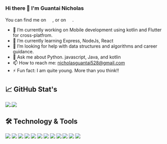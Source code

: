 ### Hi there 👋 I'm Guantai Nicholas

You can find me on <a href="https://twitter.com/Nicky_guants"><img height="16" width="16" src="https://cdn.jsdelivr.net/npm/simple-icons@v3/icons/twitter.svg" /></a>, or on <a href="https://www.linkedin.com/in/nicholasguantai/"><img height="16" width="16" src="https://cdn.jsdelivr.net/npm/simple-icons@v3/icons/linkedin.svg" /></a>.

- 🔭 I’m currently working on Mobile development using kotlin and Flutter for cross-platfrom. 
- 🌱 I’m currently learning Express, NodeJs, React
- 🤔 I’m looking for help with data structures and algorithms and career guidance.
- 💬 Ask me about Python. javascript, Java, and kotlin
- 📫 How to reach me: nicholasguantai528@gmail.com
- ⚡ Fun fact: I am quite young. More than you think!!

## 📈 GitHub Stat's
<a href="">
<img align="center" src="https://github-readme-stats.vercel.app/api?username=NickyGuants&count_private=true&show_icons=true&theme=algolia">
</a>
<a href="">
<img align="center" src="https://github-readme-stats.vercel.app/api/top-langs/?username=NickyGuants&layout=compact&heigt=&theme=algolia">
</a>

## 🛠 Technology & Tools

![](https://img.shields.io/badge/OS-Linux-informational?style=flat&logo=linux&labelColor=181818&logoColor=white&color=050F2C)
![](https://img.shields.io/badge/Editor-VsCode-informational?style=flat&logo=visual-studio-code&labelColor=181818&logoColor=white&color=050F2C)
![](https://img.shields.io/badge/Code-Python-informational?style=flat&logo=python&labelColor=181818&logoColor=white&color=050F2C)
![](https://img.shields.io/badge/Web-Django-informational?style=flat&logo=django&labelColor=181818&logoColor=white&color=050F2C)
![](https://img.shields.io/badge/Web-Flask-informational?style=flat&logo=flask&labelColor=181818&logoColor=white&color=050F2C)
![](https://img.shields.io/badge/Code-Javascript-informational?style=flat&logo=javascript&labelColor=181818&logoColor=white&color=050F2C)
![](https://img.shields.io/badge/Shell-Bash-informational?style=flat&logo=gnu-bash&&labelColor=181818&logoColor=white&color=050F2C)
![](https://img.shields.io/badge/Tools-Git-informational?style=flat&logo=git&labelColor=181818&logoColor=white&color=050F2C)
![](https://img.shields.io/badge/Tools-PostgreSQL-informational?style=flat&logo=postgresql&labelColor=181818&logoColor=white&color=050F2C)
![](https://img.shields.io/badge/Tools-MySQL-informational?style=flat&logo=mysql&labelColor=181818&logoColor=white&color=050F2C)
![](https://img.shields.io/badge/Cloud-Google_Cloud-informational?style=flat&logo=google-cloud&labelColor=181818&logoColor=white&color=050F2C)
![](https://img.shields.io/badge/Cloud-Azure-informational?style=flat&logo=microsoft-azure&labelColor=181818&logoColor=white&color=050F2C)
